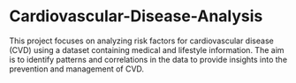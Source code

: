 # Cardiovascular-Disease-Analysis
This project focuses on analyzing risk factors for cardiovascular disease (CVD) using a dataset containing medical and lifestyle information. The aim is to identify patterns and correlations in the data to provide insights into the prevention and management of CVD.
